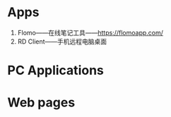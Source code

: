 # Apps

1. Flomo——在线笔记工具——https://flomoapp.com/
2. RD Client——手机远程电脑桌面

# PC Applications

# Web pages